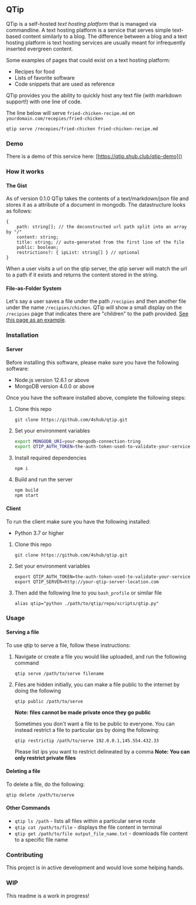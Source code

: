 ## QTip 
QTip is a self-hosted _text hosting platform_ that is managed via commandline. 
A text hosting platform is a service that serves simple text-based content similarly to a blog. 
The difference between a blog and a text hosting platform is text hosting services are usually meant for infrequently inserted evergreen content.

Some examples of pages that could exist on a text hosting platform:

* Recipes for food
* Lists of favorite software
* Code snippets that are used as reference 

 
QTip provides you the ability to quickly host any text file (with markdown support!) with one line of code.

The line below will serve `fried-chicken-recipe.md` on `yourdomain.com/recepies/fried-chicken`
```
qtip serve /recepies/fried-chicken fried-chicken-recipe.md
```

### Demo
There is a demo of this service here:
[https://qtip.shub.club/qtip-demo]()

### How it works
#### The Gist
As of version 0.1.0 QTip takes the contents of a text/markdown/json file and stores it as a attribute of a document in mongodb. The datastructure looks as follows:
```
{
    path: string[]; // the deconstructed url path split into an array by "/"
    content: string;
    title: string; // auto-generated from the first line of the file
    public: boolean;
    restrictions?: { ipList: string[] } // optional
}
```

When a user visits a url on the qtip server, the qtip server will match the url to a path if it exists and returns the content stored in the string.

#### File-as-Folder System
Let's say a user saves a file under the path `/recipies` and then another file under the name `/recipies/chicken`. QTip will show a small display on the `/recipies` page that indicates there are "children" to the path provided. [See this page as an example](https://qtip.shub.club/qtip-demo/parent).



### Installation
#### Server
Before installing this software, please make sure you have the following software:
* Node.js version 12.6.1 or above
* MongoDB version 4.0.0 or above

Once you have the software installed above, complete the following steps:
1. Clone this repo
    ```
    git clone https://github.com/4shub/qtip.git 
    ```

1. Set your environment variables
    ```bash
    export MONGODB_URI=your-mongodb-connection-tring
    export QTIP_AUTH_TOKEN=the-auth-token-used-to-validate-your-service
    ```
1. Install required dependencies
    ```
    npm i
    ```
    
1. Build and run the server
    ```
    npm build
    npm start
    ```

#### Client
To run the client make sure you have the following installed:
* Python 3.7 or higher

1. Clone this repo
    ```
    git clone https://github.com/4shub/qtip.git 
    ```

1. Set your environment variables
    ```
    export QTIP_AUTH_TOKEN=the-auth-token-used-to-validate-your-service
    export QTIP_SERVER=http://your-qtip-server-location.com
    ```

1. Then add the following line to you `bash_profile` or similar file
   
   ```
   alias qtip="python ./path/to/qtip/repo/scripts/qtip.py"
   ```

### Usage
#### Serving a file
To use qtip to serve a file, follow these instructions:

1. Navigate or create a file you would like uploaded, and run the following command
    ```
   qtip serve /path/to/serve filename
    ```
   
1. Files are hidden initially, you can make a file public to the internet by doing the following
    ```
   qtip public /path/to/serve 
    ```
   
   **Note: files cannot be made private once they go public**

    Sometimes you don't want a file to be public to everyone. You can instead restrict a file to particular ips by doing the following:
    
    ```
    qtip restrictip /path/to/serve 192.0.0.1,145.554.432.33
   ```
   Please list ips you want to restrict delineated by a comma
   **Note: You can only restrict private files**
   
#### Deleting a file
To delete a file, do the following:
```
qtip delete /path/to/serve
```

#### Other Commands
* `qtip ls /path` - lists all files within a particular serve route
* `qtip cat /path/to/file` - displays the file content in terminal
* `qtip get /path/to/file output_file_name.txt` - downloads file content to a specific file name

### Contributing
This project is in active development and would love some helping hands.




### WIP
This readme is a work in progress!